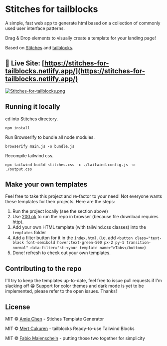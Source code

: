 # Stitches for tailblocks

A simple, fast web app to generate html based on a collection of commonly used user interface patterns.

Drag & Drop elements to visually create a template for your landing page!

Based on [Stitches](https://stitches.hyperyolo.com) and [tailblocks](https://mertjf.github.io/tailblocks/).

## 🎏 Live Site: [https://stitches-for-tailblocks.netlify.app/](https://stitches-for-tailblocks.netlify.app/)

[![Stitches-for-tailblocks.png](https://i.postimg.cc/zG500VVZ/Stitches-for-tailblocks.png)](https://postimg.cc/HVZwLWwB)

## Running it locally

cd into Stitches directory.

```
npm install
```

Run Browserify to bundle all node modules.

```
browserify main.js -o bundle.js
```

Recompile tailwind css.

```
npx tailwind build stitches.css -c ./tailwind.config.js -o ./output.css
```

## Make your own templates

Feel free to take this project and re-factor to your need! Not everyone wants these templates for their projects. Here are the steps:

1. Run the project locally (see the section above)
2. Use [200 ok](https://chrome.google.com/webstore/detail/web-server-for-chrome/ofhbbkphhbklhfoeikjpcbhemlocgigb?hl=en) to run the repo in browser (because file download requires http).
3. Add your own HTML template (with tailwind.css classes) into the `templates` folder
4. Add a filter button for it in the `index.html`. (i.e. add `<button class="text-black font-semibold hover:text-green-500 px-2 py-1 transition-normal" data-filter="st-<your template name>">Tabs</button>`)
5. Done! refresh to check out your own templates.

## Contributing to the repo

I'll try to keep the templates up-to-date, feel free to issue pull requests if I'm slacking off 😁
Support for color themes and dark mode is yet to be implemented, please refer to the open issues. Thanks!

## License

MIT © [Amie Chen](https://amie-chen.com) - Stiches Template Generator

MIT © [Mert Cukuren](https://mertjf.github.io/tailblocks/) - tailblocks Ready-to-use Tailwind Blocks

MIT © [Fabio Maienschein](https://maienschein.tech/) - putting those two together for simplicity
